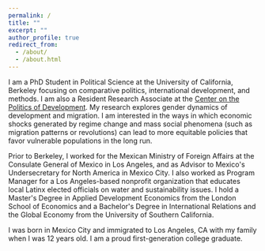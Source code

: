```yaml
---
permalink: /
title: ""
excerpt: ""
author_profile: true
redirect_from: 
  - /about/
  - /about.html
---
```


I am a PhD Student in Political Science at the University of California, Berkeley focusing on comparative politics, international development, and methods. I am also a Resident Research Associate at the [Center on the Politics of Development](https://cpd.berkeley.edu/). My research explores gender dynamics of development and migration. I am interested in the ways in which economic shocks generated by regime change and  mass social phenomena (such as migration patterns or revolutions) can lead to more equitable policies that favor vulnerable populations in the long run. 

Prior to Berkeley, I worked for the Mexican Ministry of Foreign Affairs at the Consulate General of Mexico in Los Angeles, and as Advisor to Mexico's Undersecretary for North America in Mexico City. I also worked as Program Manager for a Los Angeles-based nonprofit organization that educates local Latinx elected officials on water and sustainability issues. I hold a Master's Degree in Applied Development Economics from the London School of Economics and a Bachelor's Degree in International Relations and the Global Economy from the University of Southern California.

I was born in Mexico City and immigrated to Los Angeles, CA with my family when I was 12 years old. I am a proud first-generation college graduate.
